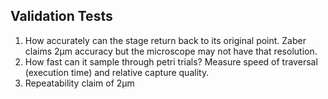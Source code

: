 ## Validation Tests
1. How accurately can the stage return back to its original point. Zaber claims 2μm accuracy but the microscope may not have that resolution.
2. How fast can it sample through petri trials? Measure speed of traversal (execution time) and relative capture quality.
3. Repeatability claim of 2μm